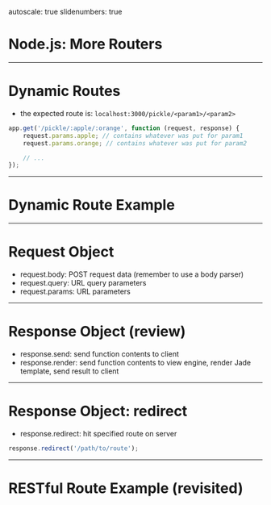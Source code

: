 autoscale: true
slidenumbers: true

# Node.js: More Routers

---

# Dynamic Routes
- the expected route is: `localhost:3000/pickle/<param1>/<param2>`

```js
app.get('/pickle/:apple/:orange', function (request, response) {
	request.params.apple; // contains whatever was put for param1
	request.params.orange; // contains whatever was put for param2

	// ...
});
```

---

# Dynamic Route Example

---

# Request Object
- request.body: POST request data (remember to use a body parser)
- request.query: URL query parameters
- request.params: URL parameters

---

# Response Object (review)
- response.send: send function contents to client
- response.render: send function contents to view engine, render Jade template, send result to client

---

# Response Object: redirect
- response.redirect: hit specified route on server

```js
response.redirect('/path/to/route');
```

---

# RESTful Route Example (revisited)
